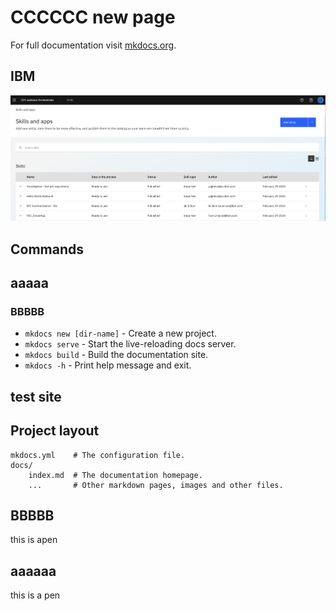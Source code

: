 # CCCCCC new page

For full documentation visit [mkdocs.org](https://www.mkdocs.org).

## IBM

![alt text](lab2_images/image.png)

## Commands

## aaaaa

### BBBBB

* `mkdocs new [dir-name]` - Create a new project.
* `mkdocs serve` - Start the live-reloading docs server.
* `mkdocs build` - Build the documentation site.
* `mkdocs -h` - Print help message and exit.


## test site

## Project layout

    mkdocs.yml    # The configuration file.
    docs/
        index.md  # The documentation homepage.
        ...       # Other markdown pages, images and other files.



## BBBBB

this is apen 

## aaaaaa




this is a pen 
